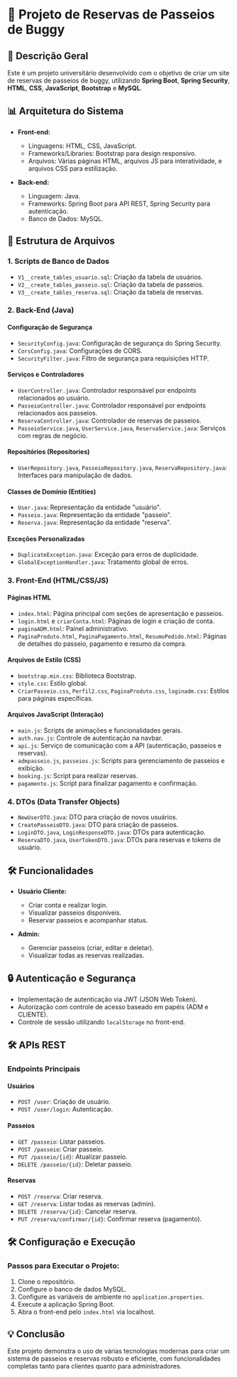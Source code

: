 # 📄 Projeto de Reservas de Passeios de Buggy

## 📜 **Descrição Geral**
Este é um projeto universitário desenvolvido com o objetivo de criar um site de reservas de passeios de buggy, utilizando **Spring Boot**, **Spring Security**, **HTML**, **CSS**, **JavaScript**, **Bootstrap** e **MySQL**.

## 📊 **Arquitetura do Sistema**

- **Front-end:**
  - Linguagens: HTML, CSS, JavaScript.
  - Frameworks/Libraries: Bootstrap para design responsivo.
  - Arquivos: Várias páginas HTML, arquivos JS para interatividade, e arquivos CSS para estilização.

- **Back-end:**
  - Linguagem: Java.
  - Frameworks: Spring Boot para API REST, Spring Security para autenticação.
  - Banco de Dados: MySQL.

## 📂 **Estrutura de Arquivos**

### **1. Scripts de Banco de Dados**
- `V1__create_tables_usuario.sql`: Criação da tabela de usuários.
- `V2__create_tables_passeio.sql`: Criação da tabela de passeios.
- `V3__create_tables_reserva.sql`: Criação da tabela de reservas.

### **2. Back-End (Java)**
#### **Configuração de Segurança**
- `SecurityConfig.java`: Configuração de segurança do Spring Security.
- `CorsConfig.java`: Configurações de CORS.
- `SecurityFilter.java`: Filtro de segurança para requisições HTTP.

#### **Serviços e Controladores**
- `UserController.java`: Controlador responsável por endpoints relacionados ao usuário.
- `PasseioController.java`: Controlador responsável por endpoints relacionados aos passeios.
- `ReservaController.java`: Controlador de reservas de passeios.
- `PasseioService.java`, `UserService.java`, `ReservaService.java`: Serviços com regras de negócio.

#### **Repositórios (Repositories)**
- `UserRepository.java`, `PasseioRepository.java`, `ReservaRepository.java`: Interfaces para manipulação de dados.

#### **Classes de Domínio (Entities)**
- `User.java`: Representação da entidade "usuário".
- `Passeio.java`: Representação da entidade "passeio".
- `Reserva.java`: Representação da entidade "reserva".

#### **Exceções Personalizadas**
- `DuplicateException.java`: Exceção para erros de duplicidade.
- `GlobalExceptionHandler.java`: Tratamento global de erros.

### **3. Front-End (HTML/CSS/JS)**
#### **Páginas HTML**
- `index.html`: Página principal com seções de apresentação e passeios.
- `login.html` e `criarConta.html`: Páginas de login e criação de conta.
- `paginaADM.html`: Painel administrativo.
- `PaginaProduto.html`, `PaginaPagamento.html`, `ResumoPedido.html`: Páginas de detalhes do passeio, pagamento e resumo da compra.

#### **Arquivos de Estilo (CSS)**
- `bootstrap.min.css`: Biblioteca Bootstrap.
- `style.css`: Estilo global.
- `CriarPasseio.css`, `Perfil2.css`, `PaginaProduto.css`, `loginadm.css`: Estilos para páginas específicas.

#### **Arquivos JavaScript (Interação)**
- `main.js`: Scripts de animações e funcionalidades gerais.
- `auth.nav.js`: Controle de autenticação na navbar.
- `api.js`: Serviço de comunicação com a API (autenticação, passeios e reservas).
- `admpasseio.js`, `passeios.js`: Scripts para gerenciamento de passeios e exibição.
- `booking.js`: Script para realizar reservas.
- `pagamento.js`: Script para finalizar pagamento e confirmação.

### **4. DTOs (Data Transfer Objects)**
- `NewUserDTO.java`: DTO para criação de novos usuários.
- `CreatePasseioDTO.java`: DTO para criação de passeios.
- `LoginDTO.java`, `LoginResponseDTO.java`: DTOs para autenticação.
- `ReservaDTO.java`, `UserTokenDTO.java`: DTOs para reservas e tokens de usuário.

## 🛠️ **Funcionalidades**
- **Usuário Cliente:**
  - Criar conta e realizar login.
  - Visualizar passeios disponíveis.
  - Reservar passeios e acompanhar status.

- **Admin:**
  - Gerenciar passeios (criar, editar e deletar).
  - Visualizar todas as reservas realizadas.

## 🔒 **Autenticação e Segurança**
- Implementação de autenticação via JWT (JSON Web Token).
- Autorização com controle de acesso baseado em papéis (ADM e CLIENTE).
- Controle de sessão utilizando `localStorage` no front-end.

## 🛠️ **APIs REST**

### Endpoints Principais

#### **Usuários**
- `POST /user`: Criação de usuário.
- `POST /user/login`: Autenticação.

#### **Passeios**
- `GET /passeio`: Listar passeios.
- `POST /passeio`: Criar passeio.
- `PUT /passeio/{id}`: Atualizar passeio.
- `DELETE /passeio/{id}`: Deletar passeio.

#### **Reservas**
- `POST /reserva`: Criar reserva.
- `GET /reserva`: Listar todas as reservas (admin).
- `DELETE /reserva/{id}`: Cancelar reserva.
- `PUT /reserva/confirmar/{id}`: Confirmar reserva (pagamento).

## 🛠️ **Configuração e Execução**

### **Passos para Executar o Projeto:**
1. Clone o repositório.
2. Configure o banco de dados MySQL.
3. Configure as variáveis de ambiente no `application.properties`.
4. Execute a aplicação Spring Boot.
5. Abra o front-end pelo `index.html` via localhost.



## 💡 **Conclusão**
Este projeto demonstra o uso de várias tecnologias modernas para criar um sistema de passeios e reservas robusto e eficiente, com funcionalidades completas tanto para clientes quanto para administradores.


